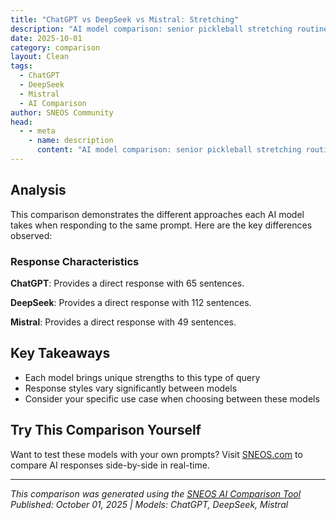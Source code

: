 ```yaml
---
title: "ChatGPT vs DeepSeek vs Mistral: Stretching"
description: "AI model comparison: senior pickleball stretching routine..."
date: 2025-10-01
category: comparison
layout: Clean
tags:
  - ChatGPT
  - DeepSeek
  - Mistral
  - AI Comparison
author: SNEOS Community
head:
  - - meta
    - name: description
      content: "AI model comparison: senior pickleball stretching routine..."
---
```


<ChatComparison
  title="ChatGPT vs DeepSeek vs Mistral: Stretching"
  prompt="senior pickleball stretching routine"
  :responses='{
    "ChatGPT": "Certainly! Here\u0027s a gentle and effective stretching routine tailored for senior pickleball players to help improve flexibility, reduce injury risk, and enhance performance. Always perform stretches slowly and avoid any that cause pain.\n\n### Senior Pickleball Stretching Routine (Approx. 15-20 minutes)\n\n#### 1. **Neck Stretch**\n- **How:** Sit or stand upright. Slowly tilt your head to the right, bringing your ear towards your shoulder. Hold for 15-20 seconds. Repeat on the left side.\n- **Purpose:** Relaxes neck muscles, reduces stiffness.\n\n#### 2. **Shoulder Rolls**\n- **How:** Sit or stand. Roll your shoulders forward in a circular motion 10 times, then backward 10 times.\n- **Purpose:** Loosens up the shoulder joints and muscles.\n\n#### 3. **Cross-Body Shoulder Stretch**\n- **How:** Extend one arm across your body at shoulder height. Use the opposite hand to gently pull the arm closer to your chest. Hold for 20 seconds. Switch arms.\n- **Purpose:** Stretches shoulder and upper back muscles.\n\n#### 4. **Triceps Stretch**\n- **How:** Raise one arm overhead, bend the elbow to touch the upper back, and use the opposite hand to gently press the elbow. Hold for 15-20 seconds. Switch arms.\n- **Purpose:** Stretches triceps and shoulders.\n\n#### 5. **Wrist Flexor and Extensor Stretches**\n- **How:** Extend one arm with the palm facing up, gently pull back on the fingers with your other hand and hold for 15 seconds. Then, with the palm facing down, gently pull fingers down and hold. Switch hands.\n- **Purpose:** Prepares wrists for paddle use and reduces stiffness.\n\n#### 6. **Torso Twist**\n- **How:** Sit or stand with feet shoulder-width apart. Slowly twist your upper body to the right, using your hands on your hips for support. Hold for 15 seconds. Repeat to the left.\n- **Purpose:** Warms up core and spine.\n\n#### 7. **Seated Hamstring Stretch**\n- **How:** Sit on a chair, extend one leg straight with heel on the floor. Keep your back straight and lean forward slightly from the hips until you feel a stretch in the back of the thigh. Hold for 20 seconds. Switch legs.\n- **Purpose:** Stretches hamstrings, important for movement and balance.\n\n#### 8. **Calf Stretch**\n- **How:** Stand facing a wall with hands on the wall at shoulder height. Step back with one leg, keeping it straight and heel on the ground. Bend the front knee slightly and lean toward the wall until you feel a stretch in the back calf. Hold for 20 seconds. Switch legs.\n- **Purpose:** Increases ankle flexibility and prepares calves for quick movements.\n\n#### 9. **Quadriceps Stretch**\n- **How:** Stand next to a wall or chair for balance. Bend one knee, bringing the heel toward your buttocks, and hold your ankle with your hand. Keep knees close together. Hold for 20 seconds. Switch legs.\n- **Purpose:** Stretches front thigh muscles.\n\n#### 10. **Ankle Circles**\n- **How:** While seated or standing, lift one foot off the ground and slowly rotate the ankle clockwise 10 times, then counterclockwise 10 times. Repeat with the other ankle.\n- **Purpose:** Improves ankle mobility and balance.\n\n---\n\n### Tips:\n- Breathe deeply and steadily throughout each stretch.\n- Avoid bouncing; hold each stretch steadily.\n- Perform this routine before playing to warm up or after playing to cool down.\n- If you have any existing conditions or pain, consult a healthcare professional before starting.\n\nWould you like me to provide a warm-up or strengthening exercises to complement this routine?",
    "DeepSeek": "Of course! Here is a comprehensive senior pickleball stretching routine, designed to improve flexibility, prevent injury, and enhance performance on the court.\n\nThis routine is broken down into three key parts:\n1.  **Pre-Game Dynamic Warm-Up** (to get the blood flowing *before* you play)\n2.  **Post-Game Static Stretching** (to improve flexibility and aid recovery *after* you play)\n3.  **Bonus: Daily Flexibility Stretches** (for off-days to maintain overall mobility)\n\n---\n\n### **Important Safety Notes for Seniors:**\n\n*   **Listen to Your Body:** Never stretch to the point of sharp pain. You should feel a gentle pull or mild discomfort, not pain.\n*   **Breathe:** Do not hold your breath. Breathe deeply and evenly throughout all stretches.\n*   **Consult Your Doctor:** If you have any pre-existing conditions (especially joint issues like arthritis, or have had replacements), get clearance from your doctor before starting a new stretching regimen.\n*   **Use Support:** Feel free to use a chair, wall, or fence for balance during any standing stretches.\n\n---\n\n### **Part 1: Pre-Game Dynamic Warm-Up (5-7 Minutes)**\n\nThe goal here is to wake up your muscles and increase your heart rate and blood flow. These are *movement-based* stretches, not held for a long time. Do this right before you start playing.\n\n1.  **Marching in Place** (60 seconds)\n    *   Get the blood moving. Lift your knees comfortably high and pump your arms.\n\n2.  **Arm Circles** (30 seconds forward, 30 seconds backward)\n    *   Stand with feet shoulder-width apart. Extend your arms out to the sides and make small circles, gradually making them larger.\n\n3.  **Torso Twists** (30 seconds)\n    *   Stand with feet wide, knees soft. Hold your paddle with both hands out in front of you. Gently twist your upper body from side to side, letting your head follow the movement. Don\u0027t force it.\n\n4.  **Leg Swings** (30 seconds per leg)\n    *   Hold onto a fence or wall for balance.\n    *   **Forward/Back:** Swing one leg forward and backward like a pendulum.\n    *   **Side-to-Side:** Swing the same leg across your body and then out to the side.\n\n5.  **Walking Lunges** (10-12 per leg)\n    *   Take a controlled step forward and lower your back knee toward the ground. Keep your front knee behind your toes. Don\u0027t go too deep; focus on stability. Push off the front foot to return to standing and step forward with the other leg.\n\n6.  **Side Shuffles** (30 seconds each direction)\n    *   In a ready, athletic stance, shuffle a few steps to your right, then a few steps back to your left. This mimics the court movement.\n\n7.  **Ankle Rolls** (30 seconds per ankle)\n    *   Lift one foot and gently roll your ankle in a circle. Switch directions.\n\n---\n\n### **Part 2: Post-Game Static Stretching (5-10 Minutes)**\n\n*Now* is the time for held stretches. Move into each stretch slowly and hold it. This helps to relax the muscles and improve long-term flexibility.\n\n**Hold each stretch for 20-30 seconds. Do not bounce.**\n\n1.  **Neck Stretch**\n    *   Sit or stand tall. Gently tilt your right ear toward your right shoulder. Hold. Repeat on the left side.\n\n2.  **Shoulder \u0026 Rotator Cuff Stretch**\n    *   Bring your right arm across your chest. Use your left hand to gently pull your arm closer to your body. Hold. Repeat on the other side.\n\n3.  **Triceps Stretch**\n    *   Reach your right arm overhead, bending the elbow so your hand drops down your back. Use your left hand to gently press on the right elbow. Hold. Repeat on the other side.\n\n4.  **Chest Opener**\n    *   Clasp your hands behind your back. Gently straighten your arms and squeeze your shoulder blades together, lifting your hands slightly. You should feel a stretch across your chest.\n\n5.  **Quadriceps Stretch**\n    *   Hold onto a chair or wall for balance. Bend your right knee and grab your right foot with your right hand. Gently pull your heel toward your glute. Keep your knees together. Hold. Repeat on the other side.\n\n6.  **Hamstring Stretch**\n    *   Sit on the ground with one leg extended straight in front of you and the other bent with the sole of your foot against your inner thigh. Gently hinge at your hips and lean forward over the straight leg until you feel a stretch. Hold. Repeat on the other side.\n    *   *Chair Option:* Sit in a chair. Extend one leg straight in front of you, heel on the floor. Gently lean forward until you feel a stretch in the back of your thigh.\n\n7.  **Calf Stretch**\n    *   Stand facing a wall with your hands on it. Step one foot back, keeping the leg straight and the heel on the ground. Gently lean forward until you feel a stretch in your calf. Hold. Repeat on the other side.\n\n8.  **Hip Flexor Stretch**\n    *   Kneel on one knee (use a towel for comfort). Place your other foot flat on the floor in front of you. Tuck your tailbone slightly and gently push your hips forward until you feel a stretch in the front of the hip of the kneeling leg. Hold. Repeat on the other side.\n\n9.  **Glute/Piriformis Stretch (Figure-Four)**\n    *   Sit in a chair. Cross your right ankle over your left knee. Sit up tall. For a deeper stretch, gently lean forward. Hold. Repeat on the other side.\n\n10. **Wrist \u0026 Forearm Stretch**\n    *   Extend your right arm forward, palm facing down. Use your left hand to gently pull the fingers of your right hand down toward the floor. Then, flip your palm face up and gently pull the fingers back. Hold each. Repeat on the other side.\n\n---\n\n### **Part 3: Bonus Daily Flexibility Stretches**\n\nIncorporate these into your daily routine on non-playing days to maintain and build flexibility.\n\n*   **Cat-Cow Stretch:** On all fours, alternate between arching your back (Cat) and dipping your belly (Cow). Great for the spine.\n*   **Seated Toe Touches:** A gentle, sustained hamstring and lower back stretch.\n*   **Butterfly Stretch:** Sit on the floor, soles of your feet together, and gently press your knees down.\n*   **Full Body Reach:** Lie on your back and stretch your arms overhead and point your toes, elongating your entire body. Then, bring your knees to your chest for a lower back release.\n\nBy making this routine a consistent part of your pickleball life, you\u0027ll play better, feel better, and stay on the court for years to come. Have fun and stay active",
    "Mistral": "A senior pickleball stretching routine should focus on improving flexibility, mobility, and injury prevention. Here\u0027s a simple and safe stretching routine to do before and after playing pickleball:\n\n**Warm-up (Before Playing)**\n\n1. **Marching in Place** \u2013 March gently for 2-3 minutes to increase heart rate and warm up the muscles.\n\n2. **Arm Circles** \u2013 Stand tall and extend your arms out to the sides. Make small circular movements and gradually increase the size of the circles. Do 10-15 circles in each direction.\n\n3. **Hip Rotations** \u2013 Stand with feet hip-width apart and hands on your hips. Make circular movements with your hips, 10-15 rotations in each direction.\n\n4. **Leg Swings** \u2013 Hold onto a stable object for support. Swing one leg forward and backward in a controlled motion, 10-15 swings each leg.\n\n**Dynamic Stretches**\n\n1. **Walking Lunges** \u2013 Take a large step forward and lower your body into a lunge. Push off with your front foot and bring your back foot forward to repeat the lunge. Do 10-15 lunges on each leg.\n\n2. **High Knees** \u2013 March in place, bringing your knees up high, alternating legs quickly. Do this for 20-30 seconds.\n\n**Static Stretches (After Playing)**\n\n1. **Hamstring Stretch** \u2013 Sit on the edge of a chair, extend one leg out straight with a slight bend in the knee. Keep your back straight and lean forward slightly from your hips. Hold for 20-30 seconds and switch legs.\n\n2. **Calf Stretch** \u2013 Face a wall and place your hands on the wall at shoulder height. Extend one leg behind you, keeping your heel on the ground. Lean forward, keeping your extended leg straight and your back straight. Hold for 20-30 seconds and switch legs.\n\n3. **Quad Stretch** \u2013 Stand on one leg and hold the other foot with the same-side hand. Pull your heel toward your glutes until you feel a stretch in the front of your thigh. Hold for 20-30 seconds and switch legs. Use a chair or wall for support if needed.\n\n4. **Chest Stretch** \u2013 Stand tall and clasp your hands behind your back. Gently lift your chest up and look up toward the ceiling. Hold for 20-30 seconds.\n\n5. **Shoulder and Upper Back Stretch** \u2013 Hug your chest and reach for your shoulder blades with your fingertips. Hold for 20-30 seconds.\n\n6. **Tricep Stretch** \u2013 Raise your arm overhead, bend your elbow, and reach for your shoulder blade with your opposite hand. Hold for 20-30 seconds and switch arms.\n\nRemember to:\n\n- Breathe deeply and evenly during each stretch.\n- Never bounce or force a stretch.\n- Listen to your body and avoid any stretches that cause pain.\n- Consult with a healthcare professional before starting any new exercise or stretching routine.\n\nStay hydrated and have fun playing pickleball!"
  }'
  published-date="17:45"
/>

## Analysis

This comparison demonstrates the different approaches each AI model takes when responding to the same prompt. Here are the key differences observed:

### Response Characteristics

**ChatGPT**: Provides a direct response with 65 sentences. 

**DeepSeek**: Provides a direct response with 112 sentences. 

**Mistral**: Provides a direct response with 49 sentences. 

## Key Takeaways

- Each model brings unique strengths to this type of query
- Response styles vary significantly between models
- Consider your specific use case when choosing between these models

## Try This Comparison Yourself

Want to test these models with your own prompts? Visit [SNEOS.com](https://sneos.com) to compare AI responses side-by-side in real-time.

---

*This comparison was generated using the [SNEOS AI Comparison Tool](https://sneos.com)*
*Published: October 01, 2025 | Models: ChatGPT, DeepSeek, Mistral*

